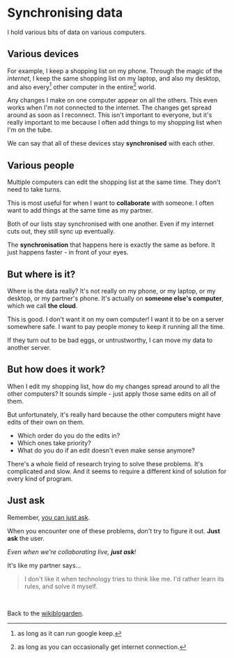 # Synchronising data

I hold various bits of data on various computers.

## Various devices

For example, I keep a shopping list on my phone. Through the magic of the *internet*, I keep the same shopping list on my laptop, and also my desktop, and also every[^1] other computer in the entire[^2] world.

Any changes I make on one computer appear on all the others. This even works when I'm not connected to the internet. The changes get spread around as soon as I reconnect. This isn't important to everyone, but it's really important to me because I often add things to my shopping list when I'm on the tube.

We can say that all of these devices stay **synchronised** with each other.

## Various people

Multiple computers can edit the shopping list at the same time. They don't need to take turns.

This is most useful for when I want to **collaborate** with someone. I often want to add things at the same time as my partner.

Both of our lists stay synchronised with one another. Even if my internet cuts out, they still sync up eventually.

The **synchronisation** that happens here is exactly the same as before. It just happens faster - in front of your eyes.

## But where is it?

Where is the data really? It's not really on my phone, or my laptop, or my desktop, or my partner's phone. It's actually on **someone else's computer**, which we call **the cloud**.

This is good. I don't want it on my own computer! I want it to be on a server somewhere safe. I want to pay people money to keep it running all the time.

If they turn out to be bad eggs, or untrustworthy, I can move my data to another server.

## But how does it work?

When I edit my shopping list, how do my changes spread around to all the other computers? It sounds simple - just apply those same edits on all of them.

But unfortunately, it's really hard because the other computers might have edits of their own on them.

- Which order do you do the edits in?
- Which ones take priority?
- What do you do if an edit doesn't even make sense anymore?

There's a whole field of research trying to solve these problems. It's complicated and slow. And it seems to require a different kind of solution for every kind of program.

## Just ask

Remember, [you can just ask](/wikiblogarden/sayings/just-ask).

When you encounter one of these problems, don't try to figure it out. **Just ask** the user.

*Even when we're collaborating live, **just ask**!*

It's like my partner says...

> I don't like it when technology tries to think like me. I'd rather learn its rules, and solve it myself.

<br>

Back to the [wikiblogarden](/wikiblogarden).

[^1]: as long as it can run google keep.
[^2]: as long as you can occasionally get internet connection.
